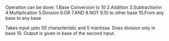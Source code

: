 Operation can be done:
1.Base Conversion to 10
2.Addition
3.Subtraction\n
4.Multiplication
5.Division
6.OR
7.AND
8.NOT
9.10 to other base
10.From any base to any base
	


Takes input upto 50 characteristic and 5 mantissa. 
Does division only in base 10.
Output is given in base of the second input.

